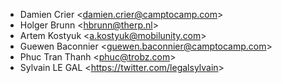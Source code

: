 - Damien Crier \<<damien.crier@camptocamp.com>\>
- Holger Brunn \<<hbrunn@therp.nl>\>
- Artem Kostyuk \<<a.kostyuk@mobilunity.com>\>
- Guewen Baconnier \<<guewen.baconnier@camptocamp.com>\>
- Phuc Tran Thanh \<<phuc@trobz.com>\>
- Sylvain LE GAL \<<https://twitter.com/legalsylvain>\>
